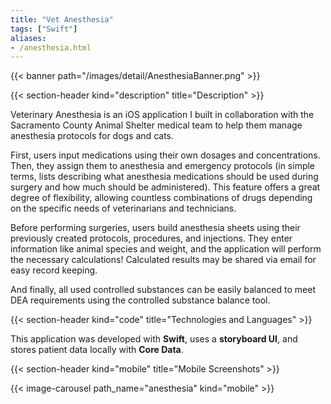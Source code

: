 ```yaml
---
title: "Vet Anesthesia"
tags: ["Swift"]
aliases:
- /anesthesia.html
---
```


{{< banner path="/images/detail/AnesthesiaBanner.png" >}}

{{< section-header kind="description" title="Description" >}}

Veterinary Anesthesia is an iOS application I built in collaboration with the Sacramento County Animal Shelter medical team to help them manage anesthesia protocols for dogs and cats.

First, users input medications using their own dosages and concentrations. Then, they assign them to anesthesia and emergency protocols (in simple terms, lists describing what anesthesia medications should be used during surgery and how much should be administered). This feature offers a great degree of flexibility, allowing countless combinations of drugs depending on the specific needs of veterinarians and technicians. 

Before performing surgeries, users build anesthesia sheets using their previously created protocols, procedures, and injections. They enter information like animal species and weight, and the application will perform the necessary calculations! Calculated results may be shared via email for easy record keeping. 

And finally, all used controlled substances can be easily balanced to meet DEA requirements using the controlled substance balance tool.


{{< section-header kind="code" title="Technologies and Languages" >}}

This application was developed with **Swift**, uses a **storyboard UI**, and stores patient data locally with **Core Data**.


{{< section-header kind="mobile" title="Mobile Screenshots" >}}

{{< image-carousel path_name="anesthesia" kind="mobile" >}}
